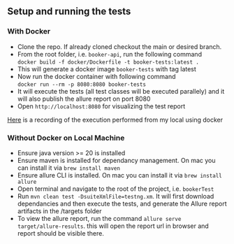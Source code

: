 ## Setup and running the tests

### With Docker

* Clone the repo. If already cloned checkout the main or desired branch.
* From the root folder, i.e. `booker-api`, run the following command<br>
  ```docker build -f docker/Dockerfile -t booker-tests:latest .```
* This will generate a docker image `booker-tests` with tag latest
* Now run the docker container with following command<br> ```docker run --rm -p 8080:8080 booker-tests```
* It will execute the tests (all test classes will be executed parallely) and it will also publish the allure report on
  port 8080
* Open `http://localhost:8080` for visualizing the test report

[Here](https://drive.google.com/file/d/1gYtQLV4BFSDmIz8zFTkJfp9KL8-FTDHw/view?usp=sharing) is a recording of the execution performed from my local using docker

### Without Docker on Local Machine

* Ensure java version >= 20 is installed
* Ensure maven is installed for dependancy management. On mac you can install it via `brew install maven`
* Ensure allure CLI is installed. On mac you can install it via `brew install allure`
* Open terminal and navigate to the root of the project, i.e. `bookerTest`
* Run `mvn clean test -DsuiteXmlFile=testng.xm`. It will first download dependancies and then execute the tests, and
  generate the Allure report artifacts in the /targets folder
* To view the allure report, run the command `allure serve target/allure-results`. this will open the report url in
  browser and report should be visible there.
